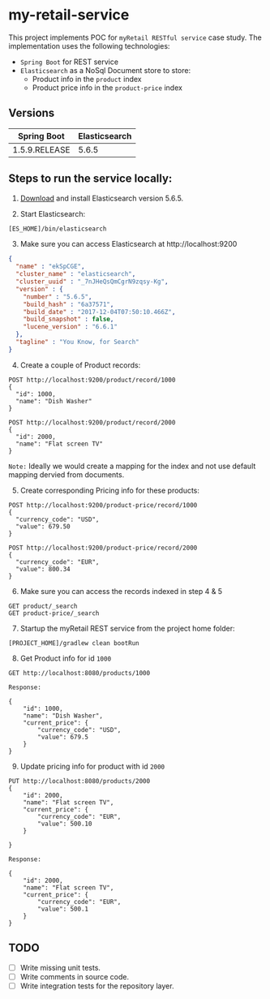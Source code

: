 # my-retail-service

This project implements POC for `myRetail RESTful service` case study. The implementation uses the following technologies:
- `Spring Boot` for REST service
- `Elasticsearch` as a NoSql Document store to store:
  - Product info in the `product` index
  - Product price info in the `product-price` index

## Versions
| Spring Boot    | Elasticsearch  | 
| -------------- | -------------- | 
| 1.5.9.RELEASE  | 5.6.5          | 

## Steps to run the service locally:
1. [Download](https://www.elastic.co/downloads/past-releases/elasticsearch-5-6-5) and install Elasticsearch version 5.6.5.

2. Start Elasticsearch:
```sh
[ES_HOME]/bin/elasticsearch
```
3. Make sure you can access Elasticsearch at http://localhost:9200

```json
{
  "name" : "ekSpCGE",
  "cluster_name" : "elasticsearch",
  "cluster_uuid" : "_7nJHeQsQmCgrN9zqsy-Kg",
  "version" : {
    "number" : "5.6.5",
    "build_hash" : "6a37571",
    "build_date" : "2017-12-04T07:50:10.466Z",
    "build_snapshot" : false,
    "lucene_version" : "6.6.1"
  },
  "tagline" : "You Know, for Search"
}
```

4. Create a couple of Product records:

```
POST http://localhost:9200/product/record/1000
{
  "id": 1000,
  "name": "Dish Washer"
}
```
```
POST http://localhost:9200/product/record/2000
{
  "id": 2000,
  "name": "Flat screen TV"
}

```
`Note:` Ideally we would create a mapping for the index and not use default mapping dervied from documents.

5. Create corresponding Pricing info for these products:

```
POST http://localhost:9200/product-price/record/1000
{
  "currency_code": "USD",
  "value": 679.50
}
```
```
POST http://localhost:9200/product-price/record/2000
{
  "currency_code": "EUR",
  "value": 800.34
}
```

6. Make sure you can access the records indexed in step 4 & 5
```
GET product/_search
GET product-price/_search
```

7. Startup the myRetail REST service from the project home folder:

```
[PROJECT_HOME]/gradlew clean bootRun
```

8. Get Product info for id `1000`

```
GET http://localhost:8080/products/1000
```
`Response:`
```
{
    "id": 1000,
    "name": "Dish Washer",
    "current_price": {
        "currency_code": "USD",
        "value": 679.5
    }    
}
```

9. Update pricing info for product with id `2000`

```
PUT http://localhost:8080/products/2000
{
    "id": 2000,
    "name": "Flat screen TV",
    "current_price": {
        "currency_code": "EUR",
        "value": 500.10
    }
   
}
```
`Response:`
```
{
    "id": 2000,
    "name": "Flat screen TV",
    "current_price": {
        "currency_code": "EUR",
        "value": 500.1
    }
}
```

## TODO

- [ ] Write missing unit tests.
- [ ] Write comments in source code.
- [ ] Write integration tests for the repository layer.
